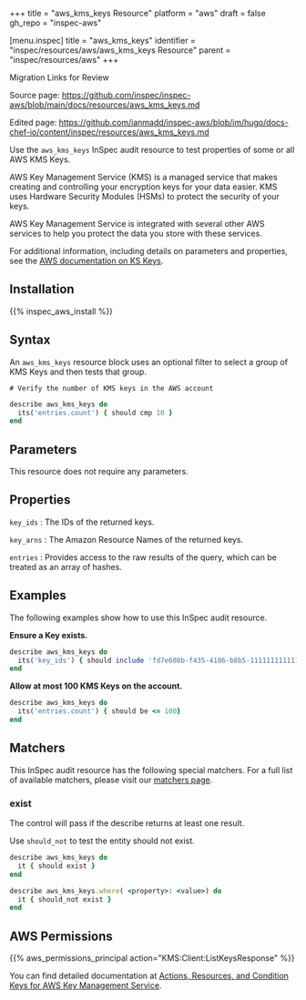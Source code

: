 +++
title = "aws_kms_keys Resource"
platform = "aws"
draft = false
gh_repo = "inspec-aws"

[menu.inspec]
title = "aws_kms_keys"
identifier = "inspec/resources/aws/aws_kms_keys Resource"
parent = "inspec/resources/aws"
+++

<div class="admonition-note">
<p class="admonition-note-title">Migration Links for Review</p>
<div class="admonition-note-text">
<p>Source page: <a href="https://github.com/inspec/inspec-aws/blob/main/docs/resources/aws_kms_keys.md">https://github.com/inspec/inspec-aws/blob/main/docs/resources/aws_kms_keys.md</a></p>
<p>Edited page: <a href="https://github.com/ianmadd/inspec-aws/blob/im/hugo/docs-chef-io/content/inspec/resources/aws_kms_keys.md">https://github.com/ianmadd/inspec-aws/blob/im/hugo/docs-chef-io/content/inspec/resources/aws_kms_keys.md</a></p>
</div>
</div>


Use the `aws_kms_keys` InSpec audit resource to test properties of some or all AWS KMS Keys.

AWS Key Management Service (KMS) is a managed service that makes creating and controlling your encryption keys for your data easier. KMS uses Hardware Security Modules (HSMs) to protect the security of your keys.

AWS Key Management Service is integrated with several other AWS services to help you protect the data you store with these services.

For additional information, including details on parameters and properties, see the [AWS documentation on KS Keys](https://docs.aws.amazon.com/kms/latest/developerguide/getting-started.html).

## Installation

{{% inspec_aws_install %}}

## Syntax

An `aws_kms_keys` resource block uses an optional filter to select a group of KMS Keys and then tests that group.

    # Verify the number of KMS keys in the AWS account
```ruby
describe aws_kms_keys do
  its('entries.count') { should cmp 10 }
end
```

## Parameters

This resource does not require any parameters.

## Properties

`key_ids`
: The IDs of the returned keys.

`key_arns`
: The Amazon Resource Names of the returned keys.

`entries`
: Provides access to the raw results of the query, which can be treated as an array of hashes.

## Examples

The following examples show how to use this InSpec audit resource.

**Ensure a Key exists.**

```ruby
describe aws_kms_keys do
  its('key_ids') { should include 'fd7e608b-f435-4186-b8b5-111111111111'}
end
```

**Allow at most 100 KMS Keys on the account.**

```ruby
describe aws_kms_keys do
  its('entries.count') { should be <= 100}
end
```

## Matchers

This InSpec audit resource has the following special matchers. For a full list of available matchers, please visit our [matchers page](https://www.inspec.io/docs/reference/matchers/).

### exist

The control will pass if the describe returns at least one result.

Use `should_not` to test the entity should not exist.

```ruby
describe aws_kms_keys do
  it { should exist }
end
```

```ruby
describe aws_kms_keys.where( <property>: <value>) do
  it { should_not exist }
end
```


## AWS Permissions

{{% aws_permissions_principal action="KMS:Client:ListKeysResponse" %}}

You can find detailed documentation at [Actions, Resources, and Condition Keys for AWS Key Management Service](https://docs.aws.amazon.com/IAM/latest/UserGuide/list_awskeymanagementservice.html).
